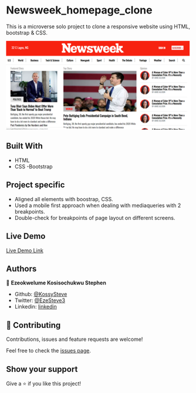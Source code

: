 # Newsweek_homepage_clone
This is a microverse solo project to clone a responsive website using HTML, bootstrap &amp; CSS.

![screenshot](./screenshot.png)

## Built With

- HTML
- CSS
-Bootstrap

## Project specific

- Aligned all elements with boostrap, CSS.
- Used a mobile first approach when dealing with mediaqueries with 2 breakpoints.
- Double-check for breakpoints of page layout on different screens.

## Live Demo

[Live Demo Link](https://rawcdn.githack.com/KossySteve/Newsweek_homepage_clone/1b37b33d835b9fe4a48942db708d32e4bfc919f1/index.html)

## Authors

👤 **Ezeokwelume Kosisochukwu Stephen**

- Github: [@KossySteve](https://github.com/KossySteve)
- Twitter: [@EzeSteve3](https://twitter.com/EzeSteve3/)
- Linkedin: [linkedin](https://www.linkedin.com/in/steve-ez-b090ba198/)


## 🤝 Contributing

Contributions, issues and feature requests are welcome!

Feel free to check the [issues page](issues/).

## Show your support

Give a ⭐️ if you like this project!
